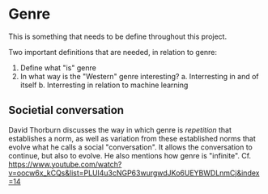 # Genre
This is something that needs to be define throughout this project.

Two important definitions that are needed, in relation to genre:
1. Define what "is" genre
2. In what way is the "Western" genre interesting?
    a. Interresting in and of itself
    b. Interresting in relation to machine learning

## Societial conversation
David Thorburn discusses the way in which genre is *repetition* that establishes a norm, as well as variation from these established norms that evolve what he calls a social "conversation". It allows the conversation to continue, but also to evolve. He also mentions how genre is "infinite".
Cf. https://www.youtube.com/watch?v=oocw6x_kCQs&list=PLUl4u3cNGP63wurgwdJKo6UEYBWDLnmCj&index=14